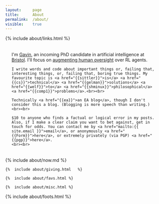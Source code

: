 ```yaml
---
layout: 	page
title: 		About
permalink:	/about/
visible:	true
---
```


{%	include about/links.html	%}



<div style="padding:20px">
	I'm <a href="{{ "/cv.pdf" | prepend: site.url }}">Gavin</a>, an incoming PhD candidate in artificial intelligence at <a href="{{bris}}">Bristol</a>. I'll focus on <a href="{{debate}}">augmenting human oversight</a> over RL agents.

	I write words and code about important things or, failing that, interesting things, or, failing that, boring true things. My favourite topic is <a href="{{sittler}}">is</a> <a href="{{cs}}">technical</a> <a href="{{gelman}}">solutions</a> <a href="{{welf}}">to</a> <a href="{{shminux}}">philosophical</a> <a href="{{comp1}}">problems</a>.<br><br>
	
    Technically <a href="{{ea}}">an EA blog</a>, though I don't consider this a blog. (Blogging is more speech than writing.)<br><br>

	$10 to anyone who finds a factual or logical error in my posts. Also, if I make a clear claim you want to bet against, get in touch for odds. You can contact me by <a href="mailto:{{ site.email }}">email</a>, or anonymously <a href="{{Form}}">here</a>, or extremely privately (via PGP) <a href="{{pgp}}">here</a>.
	<br><br>
</div>


<!-- <div class="accordion">
	<h3>Good arguments</h3>
	<div>
		{%		include about/arguments.html		%}
	</div>
</div>
 -->

<div class="accordion">	
	{%	include about/now.md	%}

	{%	include about/giving.html	%}	
	
	{%	include about/favs.html	%}	
	
	{%	include about/misc.html	%}

</div>


{%	include about/foots.html	%}



<!-- If big screen, pad down the footer -->
<style>
	@media (min-width: 30em) {
	#padder {
		height: 29.5vh;
	}
}
</style>

<div id="padder"></div>
